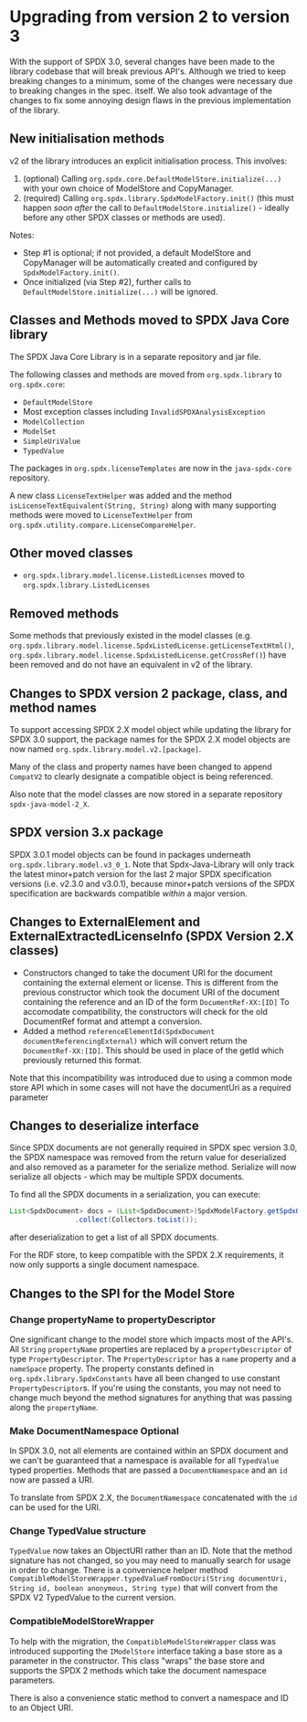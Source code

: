 # Upgrading from version 2 to version 3

With the support of SPDX 3.0, several changes have been made to the library codebase that will break previous API's.
Although we tried to keep breaking changes to a minimum, some of the changes were necessary due to breaking changes in the spec. itself.
We also took advantage of the changes to fix some annoying design flaws in the previous implementation of the library.

## New initialisation methods

v2 of the library introduces an explicit initialisation process.  This involves:

1. (optional) Calling `org.spdx.core.DefaultModelStore.initialize(...)` with your own choice of ModelStore and CopyManager.
2. (required) Calling `org.spdx.library.SpdxModelFactory.init()` (this must happen _soon after_ the call to `DefaultModelStore.initialize()` - ideally before any other SPDX classes or methods are used).

Notes:

- Step #1 is optional; if not provided, a default ModelStore and CopyManager will be automatically created and configured by `SpdxModelFactory.init()`.
- Once initialized (via Step #2), further calls to `DefaultModelStore.initialize(...)` will be ignored.

## Classes and Methods moved to SPDX Java Core library

The SPDX Java Core Library is in a separate repository and jar file.

The following classes and methods are moved from `org.spdx.library` to `org.spdx.core`:

- `DefaultModelStore`
- Most exception classes including `InvalidSPDXAnalysisException`
- `ModelCollection`
- `ModelSet`
- `SimpleUriValue`
- `TypedValue`

The packages in `org.spdx.licenseTemplates` are now in the `java-spdx-core` repository.

A new class `LicenseTextHelper` was added and the method `isLicenseTextEquivalent(String, String)` along with many supporting methods were moved to `LicenseTextHelper` from `org.spdx.utility.compare.LicenseCompareHelper`.

## Other moved classes

- `org.spdx.library.model.license.ListedLicenses` moved to `org.spdx.library.ListedLicenses`

## Removed methods

Some methods that previously existed in the model classes (e.g. `org.spdx.library.model.license.SpdxListedLicense.getLicenseTextHtml()`, `org.spdx.library.model.license.SpdxListedLicense.getCrossRef()`) have been removed and do not have an equivalent in v2 of the library.

## Changes to SPDX version 2 package, class, and method names

To support accessing SPDX 2.X model object while updating the library for SPDX 3.0 support, the package names for the SPDX 2.X model objects are now named `org.spdx.library.model.v2.[package]`.

Many of the class and property names have been changed to append `CompatV2` to clearly designate a compatible object is being referenced.

Also note that the model classes are now stored in a separate repository `spdx-java-model-2_X`.

## SPDX version 3.x package

SPDX 3.0.1 model objects can be found in packages underneath `org.spdx.library.model.v3_0_1`.  Note that Spdx-Java-Library will only track the latest minor+patch version for the last 2 major SPDX specification versions (i.e. v2.3.0 and v3.0.1), because minor+patch versions of the SPDX specification are backwards compatible _within_ a major version.

## Changes to ExternalElement and ExternalExtractedLicenseInfo (SPDX Version 2.X classes)

- Constructors changed to take the document URI for the document containing the external element or license.  This is different from the previous constructor which took the document URI of the document containing the reference and an ID of the form `DocumentRef-XX:[ID]`  To accomodate compatibility, the constructors
will check for the old DocumentRef format and attempt a conversion.
- Added a method `referenceElementId(SpdxDocument documentReferencingExternal)` which will convert return the `DocumentRef-XX:[ID]`.  This should be used in place of the getId which previously returned this format.

Note that this incompatibility was introduced due to using a common mode store API which in some cases will not have the documentUri as a required parameter

## Changes to deserialize interface

Since SPDX documents are not generally required in SPDX spec version 3.0, the SPDX namespace was removed from the return value for deserialized and also removed as a parameter for the serialize method.  Serialize will now serialize all objects - which may be multiple SPDX documents.

To find all the SPDX documents in a serialization, you can execute:

```java
List<SpdxDocument> docs = (List<SpdxDocument>)SpdxModelFactory.getSpdxObjects(store, null, SpdxConstantsCompatV2.CLASS_SPDX_DOCUMENT, null, null)
				.collect(Collectors.toList());
```

after deserialization to get a list of all SPDX documents.

For the RDF store, to keep compatible with the SPDX 2.X requirements, it now only supports a single document namespace.

## Changes to the SPI for the Model Store

### Change propertyName to propertyDescriptor

One significant change to the model store which impacts most of the API's.
All `String` `propertyName` properties are replaced by a `propertyDescriptor` of type `PropertyDescriptor`.
The `PropertyDescriptor` has a `name` property and a `nameSpace` property.
The property constants defined in `org.spdx.library.SpdxConstants` have all been changed to use constant `PropertyDescriptor`s.
If you're using the constants, you may not need to change much beyond the method signatures for anything that was passing along the `propertyName`.

### Make DocumentNamespace Optional

In SPDX 3.0, not all elements are contained within an SPDX document and we can't be guaranteed that a namespace is available for all `TypedValue` typed properties.  Methods that are passed a `DocumentNamespace` and an `id` now are passed a URI.

To translate from SPDX 2.X, the `DocumentNamespace` concatenated with the `id` can be used for the URI.

### Change TypedValue structure

`TypedValue` now takes an ObjectURI rather than an ID.
Note that the method signature has not changed, so you may need to manually search for usage in order to change.
There is a convenience helper method `CompatibleModelStoreWrapper.typedValueFromDocUri(String documentUri, String id, boolean anonymous, String type)` that will convert from the SPDX V2 TypedValue to the current version.

### CompatibleModelStoreWrapper

To help with the migration, the `CompatibleModelStoreWrapper` class was introduced supporting the `IModelStore` interface taking a base store as a parameter in the constructor.  This class "wraps" the base store and supports the SPDX 2 methods which take the document namespace parameters.

There is also a convenience static method to convert a namespace and ID to an Object URI.
